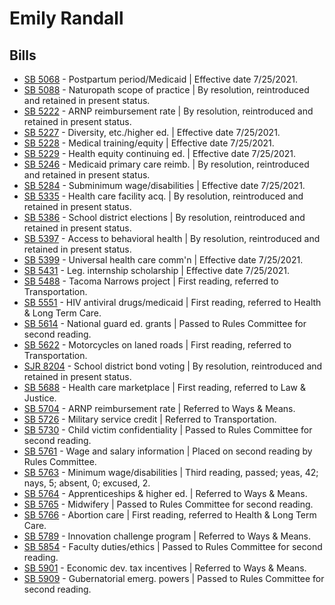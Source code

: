 # Emily Randall
## Bills
* [SB 5068](/bill/2021-22/sb/5068/) - Postpartum period/Medicaid | Effective date 7/25/2021.
* [SB 5088](/bill/2021-22/sb/5088/) - Naturopath scope of practice | By resolution, reintroduced and retained in present status.
* [SB 5222](/bill/2021-22/sb/5222/) - ARNP reimbursement rate | By resolution, reintroduced and retained in present status.
* [SB 5227](/bill/2021-22/sb/5227/) - Diversity, etc./higher ed. | Effective date 7/25/2021.
* [SB 5228](/bill/2021-22/sb/5228/) - Medical training/equity | Effective date 7/25/2021.
* [SB 5229](/bill/2021-22/sb/5229/) - Health equity continuing ed. | Effective date 7/25/2021.
* [SB 5246](/bill/2021-22/sb/5246/) - Medicaid primary care reimb. | By resolution, reintroduced and retained in present status.
* [SB 5284](/bill/2021-22/sb/5284/) - Subminimum wage/disabilities | Effective date 7/25/2021.
* [SB 5335](/bill/2021-22/sb/5335/) - Health care facility acq. | By resolution, reintroduced and retained in present status.
* [SB 5386](/bill/2021-22/sb/5386/) - School district elections | By resolution, reintroduced and retained in present status.
* [SB 5397](/bill/2021-22/sb/5397/) - Access to behavioral health | By resolution, reintroduced and retained in present status.
* [SB 5399](/bill/2021-22/sb/5399/) - Universal health care comm'n | Effective date 7/25/2021.
* [SB 5431](/bill/2021-22/sb/5431/) - Leg. internship scholarship | Effective date 7/25/2021.
* [SB 5488](/bill/2021-22/sb/5488/) - Tacoma Narrows project | First reading, referred to Transportation.
* [SB 5551](/bill/2021-22/sb/5551/) - HIV antiviral drugs/medicaid | First reading, referred to Health & Long Term Care.
* [SB 5614](/bill/2021-22/sb/5614/) - National guard ed. grants | Passed to Rules Committee for second reading.
* [SB 5622](/bill/2021-22/sb/5622/) - Motorcycles on laned roads | First reading, referred to Transportation.
* [SJR 8204](/bill/2021-22/sjr/8204/) - School district bond voting | By resolution, reintroduced and retained in present status.
* [SB 5688](/bill/2021-22/sb/5688/) - Health care marketplace | First reading, referred to Law & Justice.
* [SB 5704](/bill/2021-22/sb/5704/) - ARNP reimbursement rate | Referred to Ways & Means.
* [SB 5726](/bill/2021-22/sb/5726/) - Military service credit | Referred to Transportation.
* [SB 5730](/bill/2021-22/sb/5730/) - Child victim confidentiality | Passed to Rules Committee for second reading.
* [SB 5761](/bill/2021-22/sb/5761/) - Wage and salary information | Placed on second reading by Rules Committee.
* [SB 5763](/bill/2021-22/sb/5763/) - Minimum wage/disabilities | Third reading, passed; yeas, 42; nays, 5; absent, 0; excused, 2.
* [SB 5764](/bill/2021-22/sb/5764/) - Apprenticeships & higher ed. | Referred to Ways & Means.
* [SB 5765](/bill/2021-22/sb/5765/) - Midwifery | Passed to Rules Committee for second reading.
* [SB 5766](/bill/2021-22/sb/5766/) - Abortion care | First reading, referred to Health & Long Term Care.
* [SB 5789](/bill/2021-22/sb/5789/) - Innovation challenge program | Referred to Ways & Means.
* [SB 5854](/bill/2021-22/sb/5854/) - Faculty duties/ethics | Passed to Rules Committee for second reading.
* [SB 5901](/bill/2021-22/sb/5901/) - Economic dev. tax incentives | Referred to Ways & Means.
* [SB 5909](/bill/2021-22/sb/5909/) - Gubernatorial emerg. powers | Passed to Rules Committee for second reading.
